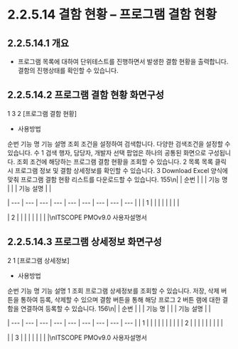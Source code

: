 # 2.2.5.14 결함 현황 – 프로그램 결함 현황



## 2.2.5.14.1 개요

- 프로그램 목록에 대하여 단위테스트를 진행하면서 발생한 결함 현황을 출력합니다. 결함의 진행상태를 확인할 수 있습니다.

## 2.2.5.14.2 프로그램 결함 현황 화면구성

1
3
2
[프로그램 결함 현황]

- 사용방법

순번 기능 명 기능 설명
조회 조건을 설정하여 검색합니다. 다양한 검색조건을 설정할 수 있습니다. 수
1 검색
행자, 담당자, 개발자 선택 팝업은 하나의 공통된 화면으로 구성됩니다.
조회 조건에 해당하는 프로그램 결함 현황을 조회할 수 있습니다.
2 목록
목록 클릭 시 프로그램 정보 및 결함 상세정보를 확인할 수 있습니다.
3 Download Excel 양식에 맞춰 프로그램 결함 현황 리스트를 다운로드할 수 있습니다.
155\n|  | 순번 |  |  | 기능 명 |  |  | 기능 설명 |  |

| --- | --- | --- | --- | --- | --- | --- | --- | --- |
|  | 1 |  |  |  |  |  |  |  |

| 2 |  |  |  |  |  |  |  |  |\nITSCOPE PMOv9.0 사용자설명서

## 2.2.5.14.3 프로그램 상세정보 화면구성

2
1
[프로그램 상세정보]

- 사용방법

순번 기능 명 기능 설명
1 조회 프로그램 상세정보를 조회할 수 있습니다.
저장, 삭제 버튼을 통하여 등록, 삭제할 수 있으며 결함 버튼을 통해 해당 프로그
2 버튼
램에 대한 결함을 연결하여 등록할 수 있습니다.
156\n|  | 순번 |  |  | 기능 명 |  |  | 기능 설명 |  |

| --- | --- | --- | --- | --- | --- | --- | --- | --- |
| 1 |  |  |  |  |  |  |  |  |
| 2 |  |  |  |  |  |  |  |  |

|  | 3 |  |  |  |  |  |  |  |\nITSCOPE PMOv9.0 사용자설명서
